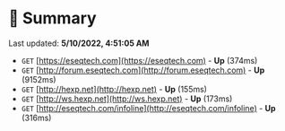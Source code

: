 # 📖 Summary
Last updated: **5/10/2022, 4:51:05 AM**

- `GET` [https://eseqtech.com](https://eseqtech.com) - **Up** (374ms)
- `GET` [http://forum.eseqtech.com](http://forum.eseqtech.com) - **Up** (9152ms)
- `GET` [http://hexp.net](http://hexp.net) - **Up** (155ms)
- `GET` [http://ws.hexp.net](http://ws.hexp.net) - **Up** (173ms)
- `GET` [http://eseqtech.com/infoline](http://eseqtech.com/infoline) - **Up** (316ms)
